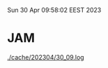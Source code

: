 Sun 30 Apr 09:58:02 EEST 2023
# JAM
<a href='./cache/202304/30_09.log'>./cache/202304/30_09.log</a>
